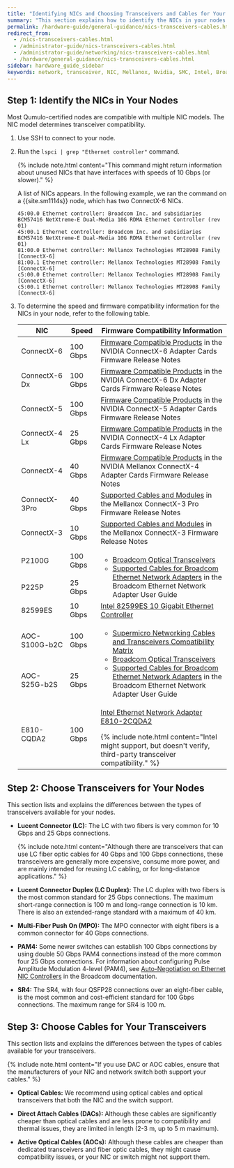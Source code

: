 ```yaml
---
title: "Identifying NICs and Choosing Transceivers and Cables for Your Qumulo Node"
summary: "This section explains how to identify the NICs in your nodes and choose the correct transceivers and cables."
permalink: /hardware-guide/general-guidance/nics-transceivers-cables.html
redirect_from:
  - /nics-transceivers-cables.html
  - /administrator-guide/nics-transceivers-cables.html
  - /administrator-guide/networking/nics-transceivers-cables.html
  - /hardware/general-guidance/nics-transceivers-cables.html
sidebar: hardware_guide_sidebar
keywords: network, transceiver, NIC, Mellanox, Nvidia, SMC, Intel, Broadcom, short range, long range, fiber, optic, cable
---
```


## Step 1: Identify the NICs in Your Nodes
Most Qumulo-certified nodes are compatible with multiple NIC models. The NIC model determines transceiver compatibility.

1. Use SSH to connect to your node.

1. Run the `lspci | grep "Ethernet controller"` command.

   {% include note.html content="This command might return information about unused NICs that have interfaces with speeds of 10 Gbps (or slower)." %}

   A list of NICs appears. In the following example, we ran the command on a {{site.sm1114s}} node, which has two ConnectX-6 NICs.

   ```
   45:00.0 Ethernet controller: Broadcom Inc. and subsidiaries BCM57416 NetXtreme-E Dual-Media 10G RDMA Ethernet Controller (rev 01)
   45:00.1 Ethernet controller: Broadcom Inc. and subsidiaries BCM57416 NetXtreme-E Dual-Media 10G RDMA Ethernet Controller (rev 01)
   81:00.0 Ethernet controller: Mellanox Technologies MT28908 Family [ConnectX-6]
   81:00.1 Ethernet controller: Mellanox Technologies MT28908 Family [ConnectX-6]
   c5:00.0 Ethernet controller: Mellanox Technologies MT28908 Family [ConnectX-6]
   c5:00.1 Ethernet controller: Mellanox Technologies MT28908 Family [ConnectX-6]
   ```
   
1. To determine the speed and firmware compatibility information for the NICs in your node, refer to the following table.

   <table>
     <thead>
       <tr>
         <th>NIC</th>
         <th>Speed</th>
         <th>Firmware Compatibility Information</th>
       </tr>
     </thead>
     <tbody>
       <tr>
         <td>ConnectX-6</td>
         <td>100 Gbps</td>
         <td><a href="https://docs.nvidia.com/networking/display/ConnectX6Firmwarev20321010/Firmware+Compatible+Products">Firmware Compatible Products</a> in the NVIDIA ConnectX-6 Adapter Cards Firmware Release Notes</td>
       </tr>
       <tr>
         <td>ConnectX-6 Dx</td>
         <td>100 Gbps</td>
         <td><a href="https://docs.nvidia.com/networking/display/ConnectX6DxFirmwarev22322004/Firmware+Compatible+Products">Firmware Compatible Products</a> in the NVIDIA ConnectX-6 Dx Adapter Cards Firmware Release Notes</td>
       </tr>
       <tr>
         <td>ConnectX-5</td>
         <td>100 Gbps</td>
         <td><a href="https://docs.nvidia.com/networking/display/ConnectX5Firmwarev16331048/Firmware+Compatible+Products">Firmware Compatible Products</a> in the NVIDIA ConnectX-5 Adapter Cards Firmware Release Notes</td>
       </tr>
       <tr>
         <td>ConnectX-4 Lx</td>
         <td>25 Gbps</td>
         <td><a href="https://docs.nvidia.com/networking/display/ConnectX4LxFirmwarev14321010/Firmware+Compatible+Products">Firmware Compatible Products</a> in the NVIDIA ConnectX-4 Lx Adapter Cards Firmware Release Notes</td>
       </tr>
       <tr>
         <td>ConnectX-4</td>
         <td>40 Gbps</td>
         <td><a href="https://docs.nvidia.com/networking/display/ConnectX4Firmwarev12282006/Firmware+Compatible+Products">Firmware Compatible Products</a> in the NVIDIA Mellanox ConnectX-4 Adapter Cards Firmware Release Notes</td>
       </tr>
       <tr>
         <td>ConnectX-3Pro</td>
         <td>40 Gbps</td>
         <td><a href="https://network.nvidia.com/related-docs/firmware/ConnectX3Pro-FW-2_42_5000-release_notes.pdf#page=8">Supported Cables and Modules</a> in the Mellanox ConnectX-3 Pro Firmware Release Notes</td>
       </tr>
       <tr>
         <td>ConnectX-3</td>
         <td>10 Gbps</td>
         <td><a href="https://network.nvidia.com/pdf/firmware/ConnectX3-FW-2_42_5000-release_notes.pdf#page=7">Supported Cables and Modules</a> in the Mellanox ConnectX-3 Firmware Release Notes</td>
       </tr>
       <tr>
         <td>P2100G</td>
         <td>100 Gbps</td>
         <td rowspan=2>
           <ul>
             <li><a href="https://www.broadcom.com/products/fiber-optic-modules-components/networking/optical-transceivers">Broadcom Optical Transceivers</a></li>
             <li><a href="https://techdocs.broadcom.com/us/en/storage-and-ethernet-connectivity/ethernet-nic-controllers/bcm957xxx/adapters/installation/connecting-the-network-cables.html">Supported Cables for Broadcom Ethernet Network Adapters</a> in the Broadcom Ethernet Network Adapter User Guide</li>
           </ul>
         </td>
       </tr>
       <tr>
         <td>P225P</td>
         <td>25 Gbps</td>
       </tr>
       <tr>
         <td>82599ES</td>
         <td>10 Gbps</td>
         <td><a href="https://www.intel.com/content/www/us/en/products/sku/41282/intel-82599es-10-gigabit-ethernet-controller/specifications.html">Intel 82599ES 10 Gigabit Ethernet Controller</a></td>
       </tr>
       <tr>
         <td>AOC-S100G-b2C</td>
         <td>100 Gbps</td>
         <td rowspan=2>
           <ul>
             <li><a href="https://www.supermicro.com/en/support/resources/aoc/cables-transceivers">Supermicro Networking Cables and Transceivers Compatibility Matrix</a></li>
             <li><a href="https://www.broadcom.com/products/fiber-optic-modules-components/networking/optical-transceivers">Broadcom Optical Transceivers</a></li>
             <li><a href="https://techdocs.broadcom.com/us/en/storage-and-ethernet-connectivity/ethernet-nic-controllers/bcm957xxx/adapters/installation/connecting-the-network-cables.html">Supported Cables for Broadcom Ethernet Network Adapters</a> in the Broadcom Ethernet Network Adapter User Guide</li>
           </ul>
         </td>
       </tr>
       <tr>
         <td>AOC-S25G-b2S</td>
         <td>25 Gbps</td>
       </tr>
       <tr>
         <td>E810-CQDA2</td>
         <td>100 Gbps</td>
         <td>
           <p><a href="https://compatibleproducts.intel.com/ProductDetails?activeModule=Intel%C2%AE%20Ethernet&prdName=Intel%C2%AE%20Ethernet%20Network%20Adapter%20E810-2CQDA2">Intel Ethernet Network Adapter E810-2CQDA2</a></p>
           {% include note.html content="Intel might support, but doesn't verify, third-party transceiver compatibility." %}
         </td>
       </tr>
     </tbody>
     </table>


## Step 2: Choose Transceivers for Your Nodes
This section lists and explains the differences between the types of transceivers available for your nodes.

* **Lucent Connector (LC):** The LC with two fibers is very common for 10 Gbps and 25 Gbps connections.

  {% include note.html content="Although there are transceivers that can use LC fiber optic cables for 40 Gbps and 100 Gbps connections, these transceivers are generally more expensive, consume more power, and are mainly intended for reusing LC cabling, or for long-distance applications." %}

* **Lucent Connector Duplex (LC Duplex):** The LC duplex with two fibers is the most common standard for 25 Gbps connections. The maximum short-range connection is 100 m and long-range connection is 10 km. There is also an extended-range standard with a maximum of 40 km.

* **Multi-Fiber Push On (MPO):** The MPO connector with eight fibers is a common connector for 40 Gbps connections.

* **PAM4:** Some newer switches can establish 100 Gbps connections by using double 50 Gbps PAM4 connections instead of the more common four 25 Gbps connections. For information about configuring Pulse Amplitude Modulation 4-level (PAM4), see [Auto-Negotiation on Ethernet NIC Controllers](https://techdocs.broadcom.com/us/en/storage-and-ethernet-connectivity/ethernet-nic-controllers/bcm957xxx/1-0/Configuration-adapter/auto-negotiation-configuration.html) in the Broadcom documentation.

* **SR4:** The SR4, with four QSFP28 connections over an eight-fiber cable, is the most common and cost-efficient standard for 100 Gbps connections. The maximum range for SR4 is 100 m.


## Step 3: Choose Cables for Your Transceivers
This section lists and explains the differences between the types of cables available for your transceivers.

{% include note.html content="If you use DAC or AOC cables, ensure that the manufacturers of your NIC and network switch both support your cables." %}

* **Optical Cables:** We recommend using optical cables and optical transceivers that both the NIC and the switch support.

* **Direct Attach Cables (DACs):** Although these cables are significantly cheaper than optical cables and are less prone to compatibility and thermal issues, they are limited in length (2-3 m, up to 5 m maximum).

* **Active Optical Cables (AOCs):** Although these cables are cheaper than dedicated transceivers and fiber optic cables, they might cause compatibility issues, or your NIC or switch might not support them.

